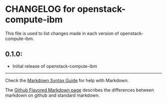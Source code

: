 # CHANGELOG for openstack-compute-ibm

This file is used to list changes made in each version of openstack-compute-ibm.

## 0.1.0:

* Initial release of openstack-compute-ibm

- - -
Check the [Markdown Syntax Guide](http://daringfireball.net/projects/markdown/syntax) for help with Markdown.

The [Github Flavored Markdown page](http://github.github.com/github-flavored-markdown/) describes the differences between markdown on github and standard markdown.
